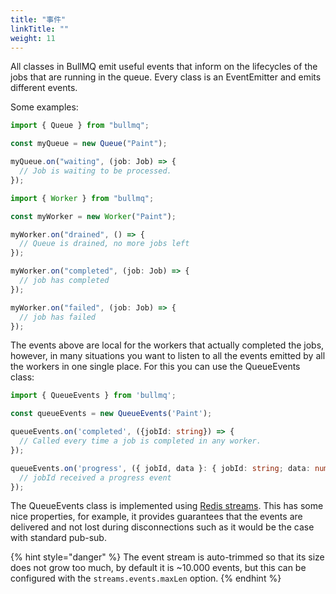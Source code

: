 ```yaml
---
title: "事件"
linkTitle: ""
weight: 11
---
```


All classes in BullMQ emit useful events that inform on the lifecycles of the jobs that are running in the queue. Every class is an EventEmitter and emits different events.

Some examples:

```typescript
import { Queue } from "bullmq";

const myQueue = new Queue("Paint");

myQueue.on("waiting", (job: Job) => {
  // Job is waiting to be processed.
});
```

```typescript
import { Worker } from "bullmq";

const myWorker = new Worker("Paint");

myWorker.on("drained", () => {
  // Queue is drained, no more jobs left
});

myWorker.on("completed", (job: Job) => {
  // job has completed
});

myWorker.on("failed", (job: Job) => {
  // job has failed
});
```

The events above are local for the workers that actually completed the jobs, however, in many situations you want to listen to all the events emitted by all the workers in one single place. For this you can use the QueueEvents class:

```typescript
import { QueueEvents } from 'bullmq';

const queueEvents = new QueueEvents('Paint');

queueEvents.on('completed', ({jobId: string}) => {
  // Called every time a job is completed in any worker.
});

queueEvents.on('progress', ({ jobId, data }: { jobId: string; data: number | object })) => {
  // jobId received a progress event
});
```

The QueueEvents class is implemented using [Redis streams](https://redis.io/topics/streams-intro). This has some nice properties, for example, it provides guarantees that the events are delivered and not lost during disconnections such as it would be the case with standard pub-sub.

{% hint style="danger" %}
The event stream is auto-trimmed so that its size does not grow too much, by default it is ~10.000 events, but this can be configured with the `streams.events.maxLen` option.
{% endhint %}
